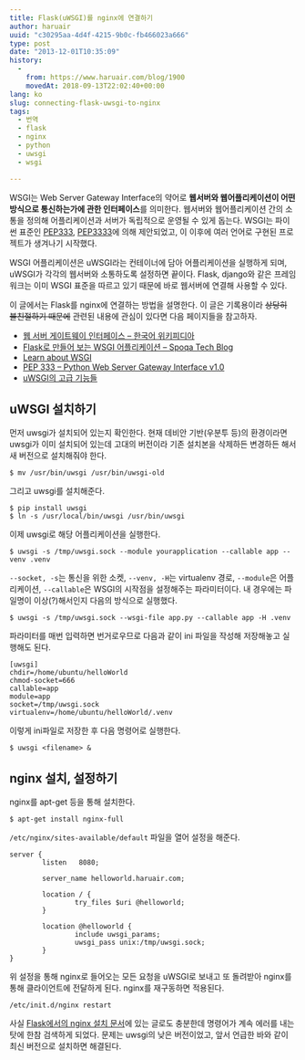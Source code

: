 ```yaml
---
title: Flask(uWSGI)를 nginx에 연결하기
author: haruair
uuid: "c30295aa-4d4f-4215-9b0c-fb466023a666"
type: post
date: "2013-12-01T10:35:09"
history:
  - 
    from: https://www.haruair.com/blog/1900
    movedAt: 2018-09-13T22:02:40+00:00
lang: ko
slug: connecting-flask-uwsgi-to-nginx
tags:
  - 번역
  - flask
  - nginx
  - python
  - uwsgi
  - wsgi

---
```

WSGI는 Web Server Gateway Interface의 약어로 **웹서버와 웹어플리케이션이 어떤 방식으로 통신하는가에 관한 인터페이스**를 의미한다. 웹서버와 웹어플리케이션 간의 소통을 정의해 어플리케이션과 서버가 독립적으로 운영될 수 있게 돕는다. WSGI는 파이썬 표준인 [PEP333][1], [PEP3333][2]에 의해 제안되었고, 이 이후에 여러 언어로 구현된 프로젝트가 생겨나기 시작했다.

WSGI 어플리케이션은 uWSGI라는 컨테이너에 담아 어플리케이션을 실행하게 되며, uWSGI가 각각의 웹서버와 소통하도록 설정하면 끝이다. Flask, django와 같은 프레임워크는 이미 WSGI 표준을 따르고 있기 때문에 바로 웹서버에 연결해 사용할 수 있다.

이 글에서는 Flask를 nginx에 연결하는 방법을 설명한다. 이 글은 기록용이라 <del>상당히 불친절하기 때문에</del> 관련된 내용에 관심이 있다면 다음 페이지들을 참고하자.

  * [웹 서버 게이트웨이 인터페이스 &#8211; 한국어 위키피디아][3]
  * [Flask로 만들어 보는 WSGI 어플리케이션 &#8211; Spoqa Tech Blog][4]
  * [Learn about WSGI][5]
  * [PEP 333 &#8211; Python Web Server Gateway Interface v1.0][1]
  * [uWSGI의 고급 기능들][6]

## uWSGI 설치하기

먼저 uwsgi가 설치되어 있는지 확인한다. 현재 데비안 기반(우분투 등)의 환경이라면 uwsgi가 이미 설치되어 있는데 고대의 버전이라 기존 설치본을 삭제하든 변경하든 해서 새 버전으로 설치해줘야 한다.

    $ mv /usr/bin/uwsgi /usr/bin/uwsgi-old
    

그리고 uwsgi를 설치해준다.

    $ pip install uwsgi
    $ ln -s /usr/local/bin/uwsgi /usr/bin/uwsgi
    

이제 uwsgi로 해당 어플리케이션을 실행한다.

    $ uwsgi -s /tmp/uwsgi.sock --module yourapplication --callable app --venv .venv
    

`--socket, -s`는 통신을 위한 소켓, `--venv, -H`는 virtualenv 경로, `--module`은 어플리케이션, `--callable`은 WSGI의 시작점을 설정해주는 파라미터이다. 내 경우에는 파일명이 이상(?)해서인지 다음의 방식으로 실행했다.

    $ uwsgi -s /tmp/uwsgi.sock --wsgi-file app.py --callable app -H .venv
    

파라미터를 매번 입력하면 번거로우므로 다음과 같이 ini 파일을 작성해 저장해놓고 실행해도 된다.

    [uwsgi]
    chdir=/home/ubuntu/helloWorld
    chmod-socket=666
    callable=app
    module=app
    socket=/tmp/uwsgi.sock
    virtualenv=/home/ubuntu/helloWorld/.venv
    

이렇게 ini파일로 저장한 후 다음 명령어로 실행한다.

    $ uwsgi <filename> &
    

## nginx 설치, 설정하기

nginx를 apt-get 등을 통해 설치한다.

    $ apt-get install nginx-full
    

`/etc/nginx/sites-available/default` 파일을 열어 설정을 해준다.

    server {
            listen   8080;
    
            server_name helloworld.haruair.com;
    
            location / {
                    try_files $uri @helloworld;
            }
    
            location @helloworld {
                    include uwsgi_params;
                    uwsgi_pass unix:/tmp/uwsgi.sock;
            }
    }
    

위 설정을 통해 nginx로 들어오는 모든 요청을 uWSGI로 보내고 또 돌려받아 nginx를 통해 클라이언트에 전달하게 된다. nginx를 재구동하면 적용된다.

    /etc/init.d/nginx restart
    

사실 [Flask에서의 nginx 설치 문서][7]에 있는 글로도 충분한데 명령어가 계속 에러를 내는 탓에 한참 검색하게 되었다. 문제는 uwsgi의 낮은 버전이었고, 앞서 언급한 바와 같이 최신 버전으로 설치하면 해결된다.

 [1]: http://www.python.org/dev/peps/pep-0333/
 [2]: http://www.python.org/dev/peps/pep-3333/
 [3]: http://ko.wikipedia.org/wiki/%EC%9B%B9_%EC%84%9C%EB%B2%84_%EA%B2%8C%EC%9D%B4%ED%8A%B8%EC%9B%A8%EC%9D%B4_%EC%9D%B8%ED%84%B0%ED%8E%98%EC%9D%B4%EC%8A%A4
 [4]: http://spoqa.github.io/2012/01/16/wsgi-and-flask.html
 [5]: http://wsgi.readthedocs.org/en/latest/learn.html
 [6]: http://dittos.github.io/2015/10/24/advanced-uwsgi/
 [7]: http://flask.pocoo.org/docs/deploying/uwsgi/